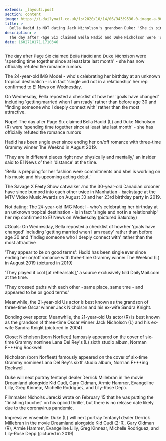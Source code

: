```yaml
--- 
extends: _layouts.post 
section: content 
image: https://i.dailymail.co.uk/1s/2020/10/14/06/34369536-0-image-a-90_1602652096665.jpg 
title: > 
  Bella Hadid is NOT dating Jack Nicholson's grandson Duke: 'She is single and not in a relationship' 
description: > 
  The day after Page Six claimed Bella Hadid and Duke Nicholson were 'spending time together since at least late last month' - she has now officially refuted the romance rumors.The 24-year-old IMG Model - who's celebrating her birthday at an unknown tropical destination - is in fact 'single and not in a relationship' her rep confirmed to E!'Bella is prepping for her fashion week commitments and Abel is working on his music and his upcoming acting debut.'Not dating: The 24-year-old IMG Model - who's celebrating her birthday at an unknown tropical destination - is in fact 'single and not in a relationship' her rep confirmed to E!Meanwhile, the 21-year-old Us actor is best known as the grandson of three-time Oscar winner Jack Nicholson and his ex-wife Sandra Knight. 
date: 1602710171.1710346 
--- 
```

The day after Page Six claimed Bella Hadid and Duke Nicholson were 'spending time together since at least late last month' - she has now officially refuted the romance rumors.

The 24-year-old IMG Model - who's celebrating her birthday at an unknown tropical destination - is in fact 'single and not in a relationship' her rep confirmed to E! News on Wednesday.

On Wednesday, Bella reposted a checklist of how her 'goals have changed' including 'getting married when I am ready' rather than before age 30 and 'finding someone who I deeply connect with' rather than the most attractive.

Nope! The day after Page Six claimed Bella Hadid (L) and Duke Nicholson (R) were 'spending time together since at least late last month' - she has officially refuted the romance rumors

Hadid has been single ever since ending her on/off romance with three-time Grammy winner The Weeknd in August 2019.

'They are in different places right now, physically and mentally,' an insider said to E! News of their 'distance' at the time.

'Bella is prepping for her fashion week commitments and Abel is working on his music and his upcoming acting debut.'

The Savage X Fenty Show catwalker and the 30-year-old Canadian crooner have since bumped into each other twice in Manhattan - backstage at the MTV Video Music Awards on August 30 and her 23rd birthday party in 2019.

Not dating: The 24-year-old IMG Model - who's celebrating her birthday at an unknown tropical destination - is in fact 'single and not in a relationship' her rep confirmed to E! News on Wednesday (pictured Saturday)

#Goals: On Wednesday, Bella reposted a checklist of how her 'goals have changed' including 'getting married when I am ready' rather than before age 30 and 'finding someone who I deeply connect with' rather than the most attractive

'They appear to be on good terms': Hadid has been single ever since ending her on/off romance with three-time Grammy winner The Weeknd (L) in August 2019 (pictured in 2019)

'They played it cool [at rehearsals],' a source exclusively told DailyMail.com at the time.

'They crossed paths with each other - same place, same time - and appeared to be on good terms.'

Meanwhile, the 21-year-old Us actor is best known as the grandson of three-time Oscar winner Jack Nicholson and his ex-wife Sandra Knight.

Bonding over sports: Meanwhile, the 21-year-old Us actor (R) is best known as the grandson of three-time Oscar winner Jack Nicholson (L) and his ex-wife Sandra Knight (pictured in 2004)

Close: Nicholson (born Norfleet) famously appeared on the cover of six-time Grammy nominee Lana Del Rey's (L) sixth studio album, Norman F***ing Rockwell

Nicholson (born Norfleet) famously appeared on the cover of six-time Grammy nominee Lana Del Rey's sixth studio album, Norman F***ing Rockwell.

Duke will next portray fentanyl dealer Derrick Millebran in the movie Dreamland alongside Kid Cudi, Gary Oldman, Armie Hammer, Evangeline Lilly, Greg Kinnear, Michelle Rodriguez, and Lily-Rose Depp.

Filmmaker Nicholas Jarecki wrote on February 15 that he was putting the 'finishing touches' on his opioid thriller, but there is no release date likely due to the coronavirus pandemic.

Impressive ensemble: Duke (L) will next portray fentanyl dealer Derrick Millebran in the movie Dreamland alongside Kid Cudi (2-R), Gary Oldman (R), Armie Hammer, Evangeline Lilly, Greg Kinnear, Michelle Rodriguez, and Lily-Rose Depp (pictured in 2019)